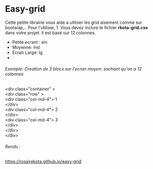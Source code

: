 # Easy-grid
Cette petite librairie vous aide a utiliser les grid aisement comme sur bootsrap,..
Pour l'utiliser, 1. Vous devez inclure le fichier **rkota-grid.css**  dans votre projet.
Il est basé sur 12 colonnes.
- Petite ecrant : sm
- Moyenne: md
- Ecran Large: lg
- 
###### Exemple: Creation de 3 blocs sur l'ecran moyen: sachant qu'on a 12 colonnes <br>
 
 &lt;div class="container" &gt;<br>
  &lt;div class="row" &gt;<br>
   &lt;div class="col-md-4"&gt; 1<br>
    &lt;/div&gt;<br>
     &lt;div class="col-md-4"&gt; 2<br>
    &lt;/div&gt;<br>
     &lt;div class="col-md-4"&gt; 3<br>
    &lt;/div&gt;<br>
    &lt;/div&gt;<br>
    &lt;/div&gt;
    
  ###### Rendu :
  <a href="https://rosairekota.github.io/easy-grid/index.html">https://rosairekota.github.io/easy-grid</a>
  
